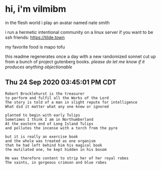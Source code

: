 # hi, i'm vilmibm

in the flesh world i play an avatar named nate smith

i run a hermetic intentional community on a linux server if you want to be ssh friends: https://tilde.town

my favorite food is mapo tofu

this readme regenerates once a day with a new randomized sonnet cut up from a bunch of project gutenberg books.
_please do let me know if it produces anything objectionable_

## Thu 24 Sep 2020 03:45:01 PM CDT

    Robert Brocklehurst is the treasurer
    to perform and fulfil all the Works of the Lord
    The story is told of a man in slight repute for intelligence
    What did it matter what any one knew or ignored
    
    planted to begin with early Tulips
    Sometimes I think I am in Northumberland
    At the eastern end of Long Island Tulips
    and pollutes the incense with a torch from the pyre
    
    but it is really an exercise book
    and the whole was treated as one organism
    that he had left behind him his magical book
    the mutilated one, he kept hidden in his bosom
    
    He was therefore content to strip her of her royal robes
    The saints, in gorgeous crimson and blue robes
